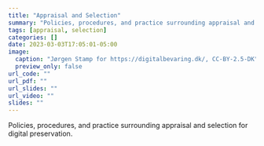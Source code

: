 ```yaml
---
title: "Appraisal and Selection"
summary: "Policies, procedures, and practice surrounding appraisal and selection for digital preservation."
tags: [appraisal, selection]
categories: []
date: 2023-03-03T17:05:01-05:00
image:
  caption: "Jørgen Stamp for https://digitalbevaring.dk/, CC-BY-2.5-DK"
  preview_only: false
url_code: ""
url_pdf: ""
url_slides: ""
url_video: ""
slides: ""
---
```

Policies, procedures, and practice surrounding appraisal and selection for digital preservation.